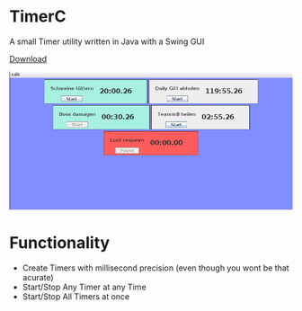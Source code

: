 # TimerC
A small Timer utility written in Java with a Swing GUI

[Download](https://github.com/C1bergh0st/TimerC/blob/master/Build/v1.0/TimerC.jar)

![alt text](https://raw.githubusercontent.com/C1bergh0st/TimerC/master/img.png "Preview")

# Functionality
- Create Timers with millisecond precision (even though you wont be that acurate)
- Start/Stop Any Timer at any Time
- Start/Stop All Timers at once

